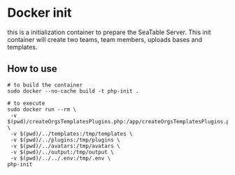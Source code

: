 # Docker init

this is a initialization container to prepare the SeaTable Server. This init container will create two teams, team members, uploads bases and templates.

## How to use

```
# to build the container
sudo docker --no-cache build -t php-init .

# to execute
sudo docker run --rm \
 -v $(pwd)/createOrgsTemplatesPlugins.php:/app/createOrgsTemplatesPlugins.php \
 -v $(pwd)/../templates:/tmp/templates \
 -v $(pwd)/../plugins:/tmp/plugins \
 -v $(pwd)/../avatars:/tmp/avatars \
 -v $(pwd)/../output:/tmp/output \
 -v $(pwd)/../../.env:/tmp/.env \
php-init
```
